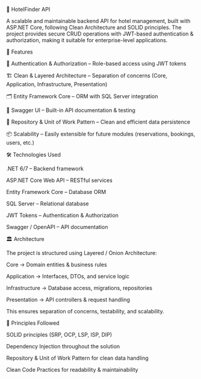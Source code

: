 🏨 HotelFinder API

A scalable and maintainable backend API for hotel management, built with ASP.NET Core, following Clean Architecture and SOLID principles.
The project provides secure CRUD operations with JWT-based authentication & authorization, making it suitable for enterprise-level applications.


🚀 Features

🔐 Authentication & Authorization – Role-based access using JWT tokens

🏗 Clean & Layered Architecture – Separation of concerns (Core, Application, Infrastructure, Presentation)

🗂 Entity Framework Core – ORM with SQL Server integration

📖 Swagger UI – Built-in API documentation & testing

🏢 Repository & Unit of Work Pattern – Clean and efficient data persistence

📦 Scalability – Easily extensible for future modules (reservations, bookings, users, etc.)


🛠️ Technologies Used

.NET 6/7 – Backend framework

ASP.NET Core Web API – RESTful services

Entity Framework Core – Database ORM

SQL Server – Relational database

JWT Tokens – Authentication & Authorization

Swagger / OpenAPI – API documentation


🏛️ Architecture

The project is structured using Layered / Onion Architecture:

Core → Domain entities & business rules

Application → Interfaces, DTOs, and service logic

Infrastructure → Database access, migrations, repositories

Presentation → API controllers & request handling

This ensures separation of concerns, testability, and scalability.


📐 Principles Followed

SOLID principles (SRP, OCP, LSP, ISP, DIP)

Dependency Injection throughout the solution

Repository & Unit of Work Pattern for clean data handling

Clean Code Practices for readability & maintainability
